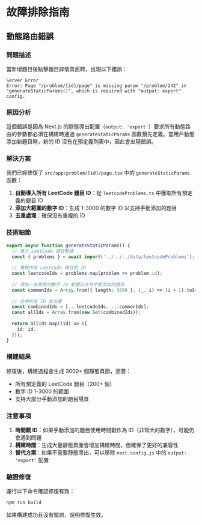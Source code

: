 # 故障排除指南

## 動態路由錯誤

### 問題描述
當新增題目後點擊題目詳情頁面時，出現以下錯誤：
```
Server Error
Error: Page "/problem/[id]/page" is missing param "/problem/242" in "generateStaticParams()", which is required with "output: export" config.
```

### 原因分析
這個錯誤是因為 Next.js 的靜態導出配置（`output: 'export'`）要求所有動態路由的參數都必須在構建時通過 `generateStaticParams` 函數預先定義。當用戶動態添加新題目時，新的 ID 沒有在預定義列表中，因此會出現錯誤。

### 解決方案
我們已經修復了 `src/app/problem/[id]/page.tsx` 中的 `generateStaticParams` 函數：

1. **自動導入所有 LeetCode 題目 ID**：從 `leetcodeProblems.ts` 中獲取所有預定義的題目 ID
2. **添加大範圍的數字 ID**：生成 1-3000 的數字 ID 以支持手動添加的題目
3. **去重處理**：確保沒有重複的 ID

### 技術細節
```typescript
export async function generateStaticParams() {
  // 導入 LeetCode 題目數據
  const { problems } = await import('../../../data/leetcodeProblems');
  
  // 獲取所有 LeetCode 題目的 ID
  const leetcodeIds = problems.map(problem => problem.id);
  
  // 添加一些常見的數字 ID 範圍以支持手動添加的題目
  const commonIds = Array.from({ length: 3000 }, (_, i) => (i + 1).toString());
  
  // 合併所有 ID 並去重
  const combinedIds = [...leetcodeIds, ...commonIds];
  const allIds = Array.from(new Set(combinedIds));
  
  return allIds.map((id) => ({
    id: id,
  }));
}
```

### 構建結果
修復後，構建過程會生成 3000+ 個靜態頁面，涵蓋：
- 所有預定義的 LeetCode 題目（200+ 個）
- 數字 ID 1-3000 的範圍
- 支持大部分手動添加的題目場景

### 注意事項
1. **時間戳 ID**：如果手動添加的題目使用時間戳作為 ID（非常大的數字），可能仍會遇到問題
2. **構建時間**：生成大量靜態頁面會增加構建時間，但確保了更好的兼容性
3. **替代方案**：如果不需要靜態導出，可以移除 `next.config.js` 中的 `output: 'export'` 配置

### 驗證修復
運行以下命令確認修復有效：
```bash
npm run build
```

如果構建成功且沒有錯誤，說明修復生效。 